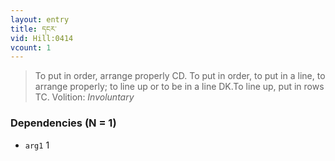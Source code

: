 ```yaml
---
layout: entry
title: དངར་
vid: Hill:0414
vcount: 1
---
```

> To put in order, arrange properly CD\. To put in order, to put in a line, to arrange properly; to line up or to be in a line DK\.To line up, put in rows TC\.
> Volition: _Involuntary_


### Dependencies (N = 1)
* `arg1` 1
